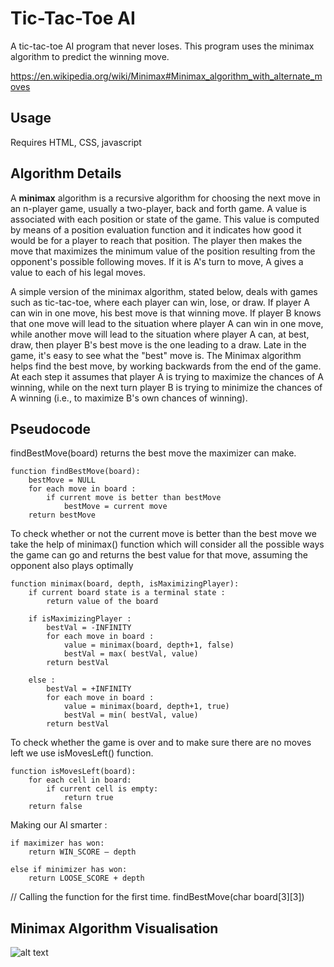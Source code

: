 # Tic-Tac-Toe AI

A tic-tac-toe AI program that never loses. This program uses the minimax algorithm to predict the winning move.

https://en.wikipedia.org/wiki/Minimax#Minimax_algorithm_with_alternate_moves

## Usage

Requires HTML, CSS, javascript

## Algorithm Details

A **minimax** algorithm is a recursive algorithm for choosing the next move in an n-player game, usually a two-player, back and forth game. A value is associated with each position or state of the game. This value is computed by means of a position evaluation function and it indicates how good it would be for a player to reach that position. The player then makes the move that maximizes the minimum value of the position resulting from the opponent's possible following moves. If it is A's turn to move, A gives a value to each of his legal moves.

A simple version of the minimax algorithm, stated below, deals with games such as tic-tac-toe, where each player can win, lose, or draw. If player A can win in one move, his best move is that winning move. If player B knows that one move will lead to the situation where player A can win in one move, while another move will lead to the situation where player A can, at best, draw, then player B's best move is the one leading to a draw. Late in the game, it's easy to see what the "best" move is. The Minimax algorithm helps find the best move, by working backwards from the end of the game. At each step it assumes that player A is trying to maximize the chances of A winning, while on the next turn player B is trying to minimize the chances of A winning (i.e., to maximize B's own chances of winning).

## Pseudocode

findBestMove(board) returns the best move the maximizer can make.

```
function findBestMove(board):
    bestMove = NULL
    for each move in board :
        if current move is better than bestMove
            bestMove = current move
    return bestMove
```

To check whether or not the current move is better than the best move we take the help of minimax() function which will consider all the possible ways the game can go and returns the best value for that move, assuming the opponent also plays optimally

```
function minimax(board, depth, isMaximizingPlayer):
    if current board state is a terminal state :
        return value of the board

    if isMaximizingPlayer :
        bestVal = -INFINITY
        for each move in board :
            value = minimax(board, depth+1, false)
            bestVal = max( bestVal, value)
        return bestVal

    else :
        bestVal = +INFINITY
        for each move in board :
            value = minimax(board, depth+1, true)
            bestVal = min( bestVal, value)
        return bestVal
```

To check whether the game is over and to make sure there are no moves left we use isMovesLeft() function.

```
function isMovesLeft(board):
    for each cell in board:
        if current cell is empty:
            return true
    return false
```

Making our AI smarter :

```
if maximizer has won:
    return WIN_SCORE – depth

else if minimizer has won:
    return LOOSE_SCORE + depth
```

// Calling the function for the first time.
findBestMove(char board[3][3])


## Minimax Algorithm Visualisation

![alt text](https://github.com/GeorgeSeif/Tic-Tac-Toe-AI/blob/master/minimax_vis.png)

